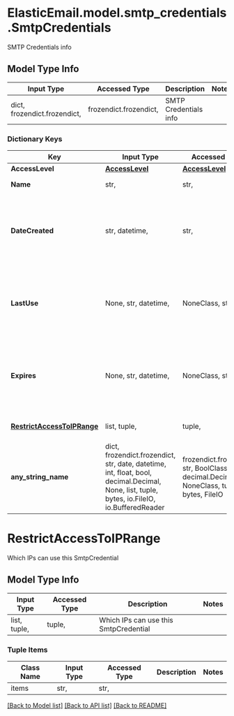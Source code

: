 # ElasticEmail.model.smtp_credentials.SmtpCredentials

SMTP Credentials info

## Model Type Info
Input Type | Accessed Type | Description | Notes
------------ | ------------- | ------------- | -------------
dict, frozendict.frozendict,  | frozendict.frozendict,  | SMTP Credentials info | 

### Dictionary Keys
Key | Input Type | Accessed Type | Description | Notes
------------ | ------------- | ------------- | ------------- | -------------
**AccessLevel** | [**AccessLevel**](AccessLevel.md) | [**AccessLevel**](AccessLevel.md) |  | [optional] 
**Name** | str,  | str,  | Name of the key. | [optional] 
**DateCreated** | str, datetime,  | str,  | Date this SmtpCredential was created. | [optional] value must conform to RFC-3339 date-time
**LastUse** | None, str, datetime,  | NoneClass, str,  | Date this SmtpCredential was last used. | [optional] value must conform to RFC-3339 date-time
**Expires** | None, str, datetime,  | NoneClass, str,  | Date this SmtpCredential expires. | [optional] value must conform to RFC-3339 date-time
**[RestrictAccessToIPRange](#RestrictAccessToIPRange)** | list, tuple,  | tuple,  | Which IPs can use this SmtpCredential | [optional] 
**any_string_name** | dict, frozendict.frozendict, str, date, datetime, int, float, bool, decimal.Decimal, None, list, tuple, bytes, io.FileIO, io.BufferedReader | frozendict.frozendict, str, BoolClass, decimal.Decimal, NoneClass, tuple, bytes, FileIO | any string name can be used but the value must be the correct type | [optional]

# RestrictAccessToIPRange

Which IPs can use this SmtpCredential

## Model Type Info
Input Type | Accessed Type | Description | Notes
------------ | ------------- | ------------- | -------------
list, tuple,  | tuple,  | Which IPs can use this SmtpCredential | 

### Tuple Items
Class Name | Input Type | Accessed Type | Description | Notes
------------- | ------------- | ------------- | ------------- | -------------
items | str,  | str,  |  | 

[[Back to Model list]](../../README.md#documentation-for-models) [[Back to API list]](../../README.md#documentation-for-api-endpoints) [[Back to README]](../../README.md)

